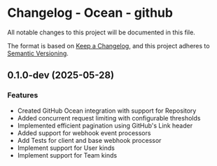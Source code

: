 # Changelog - Ocean - github

All notable changes to this project will be documented in this file.

The format is based on [Keep a Changelog](https://keepachangelog.com/en/1.0.0/),
and this project adheres to [Semantic Versioning](https://semver.org/spec/v2.0.0.html).

<!-- towncrier release notes start -->

## 0.1.0-dev (2025-05-28)

### Features

- Created GitHub Ocean integration with support for Repository
- Added concurrent request limiting with configurable thresholds
- Implemented efficient pagination using GitHub's Link header
- Added support for webhook event processors
- Add Tests for client and base webhook processor
- Implement support for User kinds
- Implement support for Team kinds
